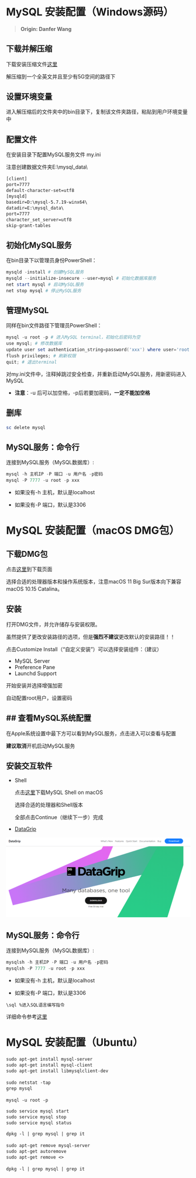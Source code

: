 # MySQL 安装配置（Windows源码）

> #### **Origin: Danfer Wang**

## 下载并解压缩

下载安装压缩文件[这里](https://cdn.mysql.com//archives/mysql-5.7/mysql-5.7.19-winx64.zip)

解压缩到一个全英文并且至少有5G空间的路径下

## 设置环境变量

进入解压缩后的文件夹中的bin目录下，复制该文件夹路径，粘贴到用户环境变量中

## 配置文件

在安装目录下配置MySQL服务文件 my.ini

注意创建数据文件夹E:\mysql_data\

```text
[client]
port=7777
default-character-set=utf8
[mysqld]
basedir=D:\mysql-5.7.19-winx64\
datadir=E:\mysql_data\
port=7777
character_set_server=utf8
skip-grant-tables
```

## 初始化MySQL服务

在bin目录下以管理员身份PowerShell：

```powershell
mysqld -install # 创建MySQL服务
mysqld --initialize-insecure --user=mysql # 初始化数据库服务
net start mysql # 启动MySQL服务
net stop mysql # 停止MySQL服务
```

## 管理MySQL

同样在bin文件路径下管理员PowerShell：

```powershell
mysql -u root -p # 进入MySQL terminal，初始化后密码为空
use mysql; # 修改数据库
update user set authentication_string=password('xxx') where user='root' and Host='localhost'; # 修改密码
flush privileges; # 刷新权限
quit; # 退出terminal
```

对my.ini文件中，注释掉跳过安全检查，并重新启动MySQL服务，用新密码进入MySQL

- **注意**：-u 后可以加空格，-p后若要加密码，**一定不能加空格**

## 删库

```powershell
sc delete mysql
```

## MySQL服务：命令行

连接到MySQL服务（MySQL数据库）:

```powershell
mysql -h 主机IP -P 端口 -u 用户名 -p密码
mysql -P 7777 -u root -p xxx
```

- 如果没有-h 主机，默认是localhost

- 如果没有-P 端口，默认是3306

# MySQL 安装配置（macOS DMG包）

## 下载DMG包

点击[这里](https://dev.mysql.com/downloads/mysql/)到下载页面

选择合适的处理器版本和操作系统版本，注意macOS 11 Big Sur版本向下兼容macOS 10.15 Catalina。

## 安装

打开DMG文件，并允许储存与安装权限。

虽然提供了更改安装路径的选项，但是**强烈不建议**更改默认的安装路径！！

点击Customize Install（“自定义安装”）可以选择安装组件：（建议）

- MySQL Server
- Preference Pane
- Launchd Support

开始安装并选择增强加密

自动配置root用户，设置密码

## ## 查看MySQL系统配置

在Apple系统设置中最下方可以看到MySQL服务，点击进入可以查看与配置

**建议取消**开机启动MySQL服务

## 安装交互软件

- Shell

  点击[这里](https://dev.mysql.com/downloads/shell/)下载MySQL Shell on macOS

  选择合适的处理器和Shell版本

  全部点击Continue（继续下一步）完成

- [DataGrip](https://www.jetbrains.com/datagrip/)

![pic](./assets/image-20210830130148081.png)

## MySQL服务：命令行

连接到MySQL服务（MySQL数据库）:

```powershell
mysqlsh -h 主机IP -P 端口 -u 用户名 -p密码
mysqlsh -P 7777 -u root -p xxx
```

- 如果没有-h 主机，默认是localhost

- 如果没有-P 端口，默认是3306

```shell
\sql %进入SQL语言编写指令
```

详细命令参考[这里](https://cn-blogs.cn/mysql-5.7-google-zh/mysql-shell.html#mysql-shell-commands)

# MySQL 安装配置（Ubuntu）

```shell
sudo apt-get install mysql-server
sudo apt-get install mysql-client
sudo apt-get install libmysqlclient-dev

sudo netstat -tap
grep mysql

mysql -u root -p 
```

```shell
sudo service mysql start
sudo service mysql stop
sudo service mysql status
```

```shell
dpkg -l | grep mysql | grep it

sudo apt-get remove mysql-server
sudo apt-get autoremove
sudo apt-get remove <>

dpkg -l | grep mysql | grep it
```

